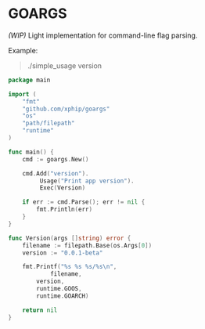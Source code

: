 # GOARGS
_(WIP)_ Light implementation for command-line flag parsing. 

Example:
> ./simple_usage version 
```go
package main

import (
	"fmt"
	"github.com/xphip/goargs"
	"os"
	"path/filepath"
	"runtime"
)

func main() {
	cmd := goargs.New()

	cmd.Add("version").
	     Usage("Print app version").
	     Exec(Version)

	if err := cmd.Parse(); err != nil {
	    fmt.Println(err)
	}
}

func Version(args []string) error {
	filename := filepath.Base(os.Args[0])
	version := "0.0.1-beta"

	fmt.Printf("%s %s %s/%s\n",
	        filename,
		version,
		runtime.GOOS,
		runtime.GOARCH)

	return nil
}
```